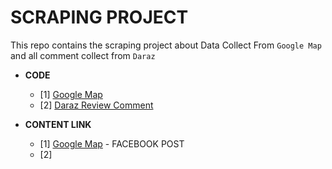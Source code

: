 # SCRAPING PROJECT
This repo contains the scraping project about Data Collect From `Google Map` and all comment collect from `Daraz`

- **CODE**
  -  [1] [Google Map](./google_map.py)
  -  [2] [Daraz Review Comment](./daraz_comment_collect.py)
    
- **CONTENT LINK**
  -  [1] [Google Map](https://www.facebook.com/share/p/1BbNkV35vR/) - FACEBOOK POST
  -  [2]  
